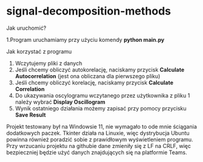 # signal-decomposition-methods
Jak uruchomić? 

1.Program uruchamiamy przy użyciu komendy **python main.py** 

Jak korzystać z programu 
1. Wczytujemy pliki z danych
2. Jeśli chcemy obliczyć autokorelację, naciskamy przycisk **Calculate Autocorrelation** (jest ona obliczana dla pierwszego pliku)
3. Jeśli chcemy obliczyć korelację, naciskamy przycisk **Calculate Correlation** 
4. Do ukazywania oscylogramu wczytanego przez użytkownika z pliku 1 należy wybrać **Display Oscillogram**
5. Wynik ostatniego działania możemy zapisać przy pomocy przycisku **Save Result**

Projekt testowany był na Windowsie 11, nie wymagało to ode mnie ściągania dodatkowych paczek. Tkinter działa na Linuxie, więc dystrybucja Ubuntu powinna również poradzić sobie z prawidłowym wyświetleniem programu. \
Przy wrzucaniu projektu na githubie dane zmieniły się z LF na CRLF, więc bezpieczniej będzie użyć danych znajdujących się na platformie Teams.